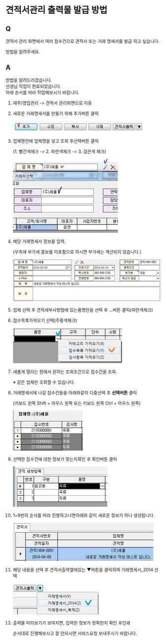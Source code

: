 # 견적서관리 출력물 발급 방법

## Q

견적서 관리 화면에서 여러 접수건으로 견적서 또는 거래 명세서를 발급 하고 싶습니다.

방법을 알려주세요.

## A

방법을 알려드리겠습니다.  
선생님 작업이 완료되었습니다.  
아래 순서를 따라 작업해보시기 바랍니다.

1. 재무/영업관리 -&gt; 견적서 관리화면으로 이동  
2. 새로운 거래명세서를 만들기 위해 추가버튼 클릭  

   ![](../../.gitbook/assets/01%20%286%29.png)

3. 업체명란에 업체명을 넣고 조회 후선택버튼 클릭  

   \(1. 빨간색체크 -&gt; 2. 파란색체크 -&gt; 3. 검은색 체크\)  

   ![](../../.gitbook/assets/02%20%282%29.png)

4. 해당 거래명세서 정보를 입력.  

   \(우측에 부가세 콤보를 미포함으로 하시면 부가세는 계산되지 않습니다.\)  

   ![](../../.gitbook/assets/03%20%281%29.png)

5. 업체 선택 후 견적세부사항탭에 있는품명란을 선택 후 ...버튼 클릭\(파란색체크\)  
6. 접수목록가져오기 선택\(주황색체크\)  

   ![](../../.gitbook/assets/04%20%2810%29.png)

7. 새롭게 열리는 창에서 원하는 조회조건으로 접수건을 조회.  

   ※ 같은 업체만 조회할 수 있습니다.  

8. 거래명세서에 나갈 접수건들을 아래와같이 다중선택 후 **선택버튼** 클릭  

   \(키보드 왼쪽 Shift +  마우스 왼쪽 또는 키보드 왼쪽 Ctrl +  마우스 왼쪽\)  

   ![](../../.gitbook/assets/05%20%2810%29.png)

9. 선택한 접수건에 대한 정보가 맞는지확인 후 확인버튼 클릭  

   ![](../../.gitbook/assets/06%20%2811%29.png)

10. 1~9번의 순서를 따라 진행하고나면아래와 같이 새로운 정보가 하나 생성됩니다.  

    ![](../../.gitbook/assets/07%20%282%29.png)

11. 해당 내용을 선택 후 견적서출력옆에있는 ▼버튼을 클릭하여 거래명세서\_2014 선택  

    ![](../../.gitbook/assets/08%20%2811%29.png)

12. 출력물 미리보기가 보여지면, 입력한 정보가 정확한지 확인 후인쇄  

    순서대로 진행해보시고 잘 안되시면 서비스요청 보내주시기 바랍니다.  

